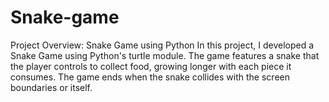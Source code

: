 # Snake-game
Project Overview: Snake Game using Python  In this project, I developed a Snake Game using Python's turtle module. The game features a snake that the player controls to collect food, growing longer with each piece it consumes. The game ends when the snake collides with the screen boundaries or itself. 
